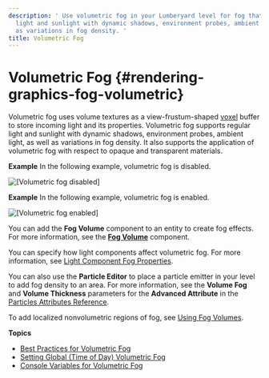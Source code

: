 ```yaml
---
description: ' Use volumetric fog in your Lumberyard level for fog that supports regular
  light and sunlight with dynamic shadows, environment probes, ambient light, as well
  as variations in fog density. '
title: Volumetric Fog
---
```

# Volumetric Fog {#rendering-graphics-fog-volumetric}

Volumetric fog uses volume textures as a view\-frustum\-shaped [voxel](/docs/userguide/ly-glos-chap#voxel) buffer to store incoming light and its properties\. Volumetric fog supports regular light and sunlight with dynamic shadows, environment probes, ambient light, as well as variations in fog density\. It also supports the application of volumetric fog with respect to opaque and transparent materials\.

**Example**
In the following example, volumetric fog is disabled\.

![\[Volumetric fog disabled\]](/images/userguide/rendering/rendering-graphics-volumetric-fog-disabled.png)

**Example**
In the following example, volumetric fog is enabled\.

![\[Volumetric fog enabled\]](/images/userguide/rendering/rendering-graphics-volumetric-fog-enabled.png)

You can add the **Fog Volume** component to an entity to create fog effects\. For more information, see the **[Fog Volume](/docs/userguide/components/fog-volume.md)** component\.

You can specify how light components affect volumetric fog\. For more information, see [Light Component Fog Properties](/docs/userguide/components/fog-volume#fog-component-light-property)\.

You can also use the **Particle Editor** to place a particle emitter in your level to add fog density to an area\. For more information, see the **Volume Fog** and **Volume Thickness** parameters for the **Advanced Attribute** in the [Particles Attributes Reference](/docs/userguide/particles/editor/reference.md)\.

To add localized nonvolumetric regions of fog, see [Using Fog Volumes](/docs/userguide/weather/fog-volumes.md)\.

**Topics**
+ [Best Practices for Volumetric Fog](/docs/userguide/rendering/fog-volumetric-bp.md)
+ [Setting Global \(Time of Day\) Volumetric Fog](/docs/userguide/rendering/fog-volumetric-global.md)
+ [Console Variables for Volumetric Fog](/docs/userguide/rendering/fog-volumetric-console-variables.md)